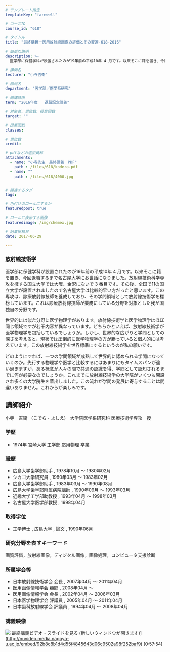 ```yaml
---
# テンプレート指定
templateKey: "farewell"

# コースID
course_id: "618"

# タイトル
title: "最終講義ー医用放射線画像の評価とその変遷-618-2016"

# 簡単な説明
description: >-
  医学部に保健学科が設置されたのが19年前の平成10年 4 月です。以来そこに籍を置き、今回退職するまで名古屋大学にお世話になりました。放射線技術科学専攻を擁する国立大学では大阪、金沢に次いで 3...

# 講師名
lecturer: "小寺吉衞"

# 部局名
department: "医学部／医学系研究"

# 開講時限
term: "2016年度	退職記念講義"

# 対象者、単位数、授業回数
target: ""

# 授業回数
classes: 

# 単位数
credit: 

# pdfなどの追加資料
attachments: 
  - name: "小寺先生　最終講義　PDF" 
    path : /files/618/kodera.pdf
  - name: "" 
    path : /files/618/4000.jpg


# 関連するタグ
tags:

# 色付けのロールにするか
featuredpost: true

# ロールに表示する画像
featuredimage: /img/chemex.jpg

# 記事投稿日
date: 2017-06-29

---
```

### 放射線技術学 

医学部に保健学科が設置されたのが19年前の平成10年 4 月です。以来そこに籍を置き、今回退職するまで名古屋大学にお世話になりました。放射線技術科学専攻を擁する国立大学では大阪、金沢に次いで 3 番目です。その後、全国で11の国立大学が設置されましたので名古屋大学は比較的早い方だったと思います。この専攻は、診療放射線技師を養成しており、その学問領域として放射線技術学を標榜しています。これは診療放射線技師が業務にしている分野を対象とした我が国独自の分野です。 

世界的には似た分野に医学物理学があります。放射線技術学と医学物理学はほぼ同じ領域ですが若干内容が異なっています。どちらかといえば、放射線技術学が医学物理学を包括しているでしょうか。しかし、世界的な広がりと学問としての深さを考えると、現状では圧倒的に医学物理学の方が勝っていると個人的には考えています。この放射線技術学を世界標準にするというのが私の願いです。 

どのようにすれば、一つの学問領域が成熟して世界的に認められる学問になっていくのか。先行する物理学や医学と比較するにはあまりにもタイムスパンが違い過ぎますが、ある概念が人々の間で共通の認識を得、学問として認知されるまでに何が必要なのでしょうか。これまでに放射線技術学の大学院がいくつも開設され多くの大学院生を輩出しました。この流れが学問の発展に寄与することは間違いありません。これからが楽しみです。
## 講師紹介

小寺　吉衞 （こでら・よしえ)　大学院医学系研究科 医療技術学専攻　授 

### 学歴

  * 1974年 宮崎大学 工学部 応用物理 卒業

### 職歴

  * 広島大学歯学部助手 , 1978年10月 ～ 1980年02月
  * シカゴ大学研究員 , 1980年03月 ～ 1983年02月
  * 広島大学歯学部助手 , 1983年03月 ～ 1990年08月
  * 広島大学歯学部附属病院講師 , 1990年09月 ～ 1993年03月
  * 近畿大学工学部助教授 , 1993年04月 ～ 1998年03月
  * 名古屋大学医学部教授 , 1998年04月

### 取得学位

  * 工学博士 , 広島大学 , 論文 , 1990年06月

### 研究分野を表すキーワード

画質評価，放射線画像，ディジタル画像，画像処理，コンピュータ支援診断

### 所属学会等

  * 日本放射線技術学会 会長 , 2007年04月 ～ 2011年04月
  * 医用画像情報学会 顧問 , 2008年04月 ～ 
  * 医用画像情報学会 会長 , 2002年04月 ～ 2006年03月
  * 日本医学物理学会 評議員 , 2005年04月 ～ 2011年04月 
  * 日本歯科放射線学会 評議員 , 1994年04月 ～ 2008年04月
### 講義映像


![](/files/618/4000.jpg) 最終講義ビデオ・スライドを見る (新しいウィンドウが開きます)](http://nuvideo.media.nagoya-u.ac.jp/embed/92b8c8b1d4d55f4845643d06c9502a98f252baf9) (0:57:54)